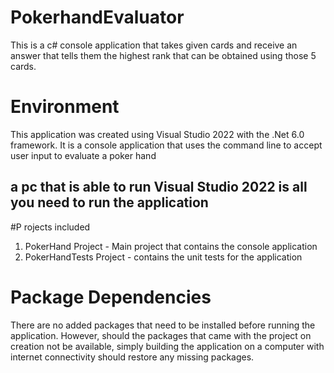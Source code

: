 # PokerhandEvaluator
This is a c# console application that takes given cards and receive an answer that tells them the highest rank that can be obtained using those 5 cards.

# Environment
This application was created using Visual Studio 2022 with the .Net 6.0 framework. It is a console application that uses the command line to accept user input
to evaluate a poker hand
## a pc that is able to run Visual Studio 2022 is all you need to run the application

#P rojects included
1. PokerHand Project - Main project that contains the console application
2. PokerHandTests Project - contains the unit tests for the application

# Package Dependencies
There are no added packages that need to be installed before running the application. However, should the packages that came with the project on creation not be
available, simply building the application on a computer with internet connectivity should restore any missing packages.
